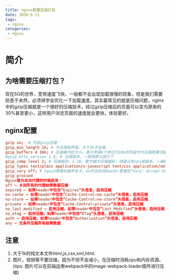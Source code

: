 ```yaml
---
title: nginx配置压缩打包
date: 2020-6-11
tags:
 - nginx
categories: 
 - nginx
---
```


# 简介

## 为啥需要压缩打包？
现在5G的世界，宽带速度飞快，一般都不会出现加载很慢的现象，但是我们需要防患于未然，必须得学会优化一下加载速度，其实最常见的就是压缩问题，nginx中的gzip压缩就是一个很好的压缩技术，经过gzip压缩后的页面可以变为原来的30%甚至更小，这样用户浏览页面的速度就会更快，体验更好。

## nginx配置
```conf
gzip on;  # 开启gzip压缩
gzip_min_length 1k; # 不压缩临界值，大于1k才压缩
gzip_buffers 4 16k; # 压缩缓冲区大小。表示申请4个单位为16k的内容作为压缩结果流缓存,建议此项不设置，使用默认值
#gzip_http_version 1.0; # 压缩版本，一般用默认就行了
gzip_comp_level 2; # 压缩级别，1-10，数字越大压缩越好，但是占用cpu就越多，一般6后就压缩变化不大
gzip_types text/plain application/x-javascript text/css application/xml text/javascript application/x-httpd-php image/jpeg image/gif image/png;  #压缩的文件类型
gzip_vary off; # Squid等缓存服务有关，on的话会在Header里增加"Vary: Accept-Encoding"
gzip_proxied
Nginx做为反向代理的时候启用：
off – 关闭所有的代理结果数据压缩
expired – 如果header中包含”Expires”头信息，启用压缩
no-cache – 如果header中包含”Cache-Control:no-cache”头信息，启用压缩
no-store – 如果header中包含”Cache-Control:no-store”头信息，启用压缩
private – 如果header中包含”Cache-Control:private”头信息，启用压缩
no_last_modified – 启用压缩，如果header中包含”Last_Modified”头信息，启用压缩
no_etag – 启用压缩，如果header中包含“ETag”头信息，启用压缩
auth – 启用压缩，如果header中包含“Authorization”头信息，启用压缩
any – 无条件压缩所有结果数据
```

## 注意

1. 大于1k的纯文本文件html,js,css,xml,html.
2. 图片，视频等不要压缩，因为不但不会减小，在压缩时消耗cpu和内存资源。(tips: 图片可以在前端运用webpack中的image-webpack-loader插件进行压缩)
